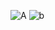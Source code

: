 
![A](https://cdn.discordapp.com/attachments/818403821599457280/978328182300242001/Testimone_1_1-2-1.jpg)
![b](https://cdn.discordapp.com/attachments/818403821599457280/978328182639951923/Testimone_1_1-2-2.jpg)
